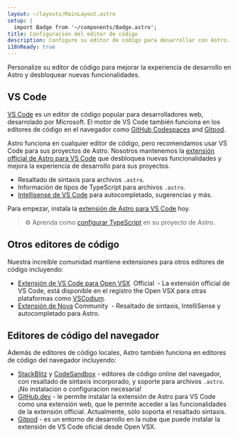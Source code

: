 ```yaml
---
layout: ~/layouts/MainLayout.astro
setup: |
  import Badge from '~/components/Badge.astro';
title: Configuración del editor de código
description: Configure su editor de código para desarrollar con Astro.
i18nReady: true
---
```


Personalize su editor de código para mejorar la experiencia de desarrollo en
Astro y desbloquear nuevas funcionalidades.

## VS Code

[VS Code](https://code.visualstudio.com) es un editor de código popular para
desarrolladores web, desarrolado por Microsoft. El motor de VS Code también
funciona en los editores de código en el navegador como
[GitHub Codespaces](https://github.com/features/codespaces) and
[Gitpod](https://gitpod.io).

Astro funciona en cualquier editor de código, pero recomendamos usar VS Code
para sus proyectos de Astro. Nosotros mantenemos la
[extensión official de Astro para VS Code](https://marketplace.visualstudio.com/items?itemName=astro-build.astro-vscode)
que desbloquea nuevas funcionalidades y mejora la experiencia de desarrollo para
sus proyectos.

- Resaltado de sintaxis para archivos `.astro`.
- Información de tipos de TypeScript para archivos `.astro`.
- [Intellisense de VS Code](https://code.visualstudio.com/docs/editor/intellisense)
  para autocompletado, sugerencias y más.

Para empezar, instala la
[extensión de Astro para VS Code](https://marketplace.visualstudio.com/items?itemName=astro-build.astro-vscode)
hoy.

> ⚙️ Aprenda como [configurar TypeScript](/en/guides/typescript/) en su proyecto
> de Astro.

## Otros editores de código

Nuestra increíble comunidad mantiene extensiones para otros editores de código
incluyendo:

- [Extensión de VS Code para Open VSX](https://open-vsx.org/extension/astro-build/astro-vscode)
  <span style="margin: 0.25em;"><Badge variant="accent">Official</Badge></span> -
  La extensión official de VS Code, está disponible en el registro the Open VSX
  para otras plataformas como [VSCodium](https://vscodium.com/).
- [Extensión de Nova](https://extensions.panic.com/extensions/sciencefidelity/sciencefidelity.astro/)<span style="margin: 0.25em;"><Badge variant="neutral">Community</Badge></span> -
  Resaltado de sintaxis, IntelliSense y autocompletado para Astro.

## Editores de código del navegador

Además de editores de código locales, Astro también funciona en editores de
código del navegador incluyendo:

- [StackBlitz](https://stackblitz.com) y [CodeSandbox](https://codesandbox.io) -
  editores de código online del navegador, con resaltado de sintaxis
  incorporado, y soporte para archivos `.astro`. ¡No instalacion o configuracion
  necesaria!
- [GitHub.dev](https://github.dev) - le permite instalar la extensión de Astro
  para VS Code como una extensión web, que le permite acceder a las
  funcionalidades de la extensión official. Actualmente, sólo soporta el
  resaltado sintaxis.
- [Gitpod](https://gitpod.io) - es un entorno de desarrollo en la nube que puede
  instalar la extensión de VS Code oficial desde Open VSX.
